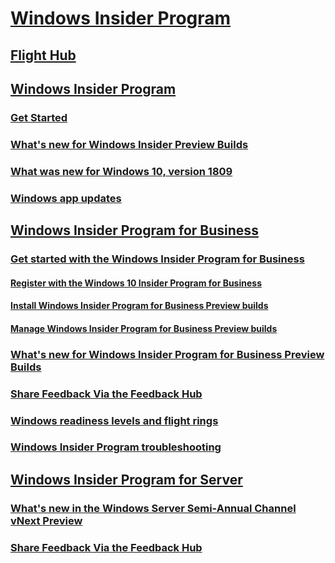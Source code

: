 # [Windows Insider Program](https://docs.microsoft.com/en-us/windows-insider/)
## [Flight Hub](https://docs.microsoft.com/en-us/windows-insider/flight-hub/)
## [Windows Insider Program](https://docs.microsoft.com/en-us/windows-insider/at-home/)
### [Get Started](https://insider.windows.com/en-us/getting-started)
### [What's new for Windows Insider Preview Builds](https://docs.microsoft.com/en-us/windows-insider/at-home/whats-new-wip-at-home)
### [What was new for Windows 10, version 1809](https://docs.microsoft.com/en-us/windows-insider/at-home/whats-new-wip-at-home-1809)
### [Windows app updates](https://docs.microsoft.com/en-us/windows-insider/at-home/whats-new-apps)
## [Windows Insider Program for Business](index.md)
### [Get started with the Windows Insider Program for Business](https://docs.microsoft.com/en-us/windows-insider/at-work-pro/wip-4-biz-get-started)
#### [Register with the Windows 10 Insider Program for Business](https://docs.microsoft.com/en-us/windows-insider/at-work-pro/wip-4-biz-register)
#### [Install Windows Insider Program for Business Preview builds](https://docs.microsoft.com/en-us/windows-insider/at-work-pro/wip-4-biz-install)
#### [Manage Windows Insider Program for Business Preview builds](https://docs.microsoft.com/en-us/windows-insider/at-work-pro/wip-4-biz-manage-builds)
### [What's new for Windows Insider Program for Business Preview Builds](https://docs.microsoft.com/en-us/windows-insider/at-work-pro/wip-4-biz-whats-new)
### [Share Feedback Via the Feedback Hub](https://docs.microsoft.com/en-us/windows-insider/at-work-pro/wip-4-biz-feedback-hub)
### [Windows readiness levels and flight rings](https://docs.microsoft.com/en-us/windows-insider/at-work-pro/wip-4-biz-flight-levels-and-rings)
### [Windows Insider Program troubleshooting](https://docs.microsoft.com/en-us/windows-insider/at-work-pro/wip-4-biz-troubleshooting)
## [Windows Insider Program for Server](https://docs.microsoft.com/en-us/windows-insider/at-work/)
### [What's new in the Windows Server Semi-Annual Channel vNext Preview](https://docs.microsoft.com/en-us/windows-insider/at-work/whats-new-wip-at-work)
### [Share Feedback Via the Feedback Hub](https://docs.microsoft.com/en-us/windows-insider/at-work/wip-4-server-feedback-hub)
